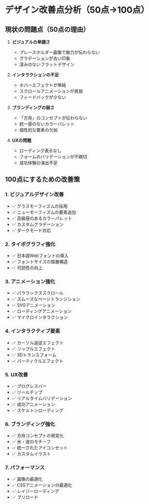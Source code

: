 # デザイン改善点分析（50点→100点）

## 現状の問題点（50点の理由）

1. **ビジュアルの単調さ**
   - プレースホルダー画像で魅力が伝わらない
   - グラデーションが古い印象
   - 深みのないフラットデザイン

2. **インタラクションの不足**
   - ホバーエフェクトが単純
   - スクロールアニメーションが貧弱
   - フィードバックが少ない

3. **ブランディングの弱さ**
   - 「方舟」のコンセプトが伝わらない
   - 統一感のないカラーパレット
   - 個性的な要素の欠如

4. **UXの問題**
   - ローディング表示なし
   - フォームのバリデーションが不親切
   - 成功体験の演出不足

## 100点にするための改善策

### 1. ビジュアルデザイン改善
- ✅ グラスモーフィズムの採用
- ✅ ニューモーフィズムの要素追加
- ✅ 高級感のあるカラーパレット
- ✅ カスタムグラデーション
- ✅ ダークモード対応

### 2. タイポグラフィ強化
- ✅ 日本語Webフォントの導入
- ✅ フォントサイズの階層構造
- ✅ 可読性の向上

### 3. アニメーション強化
- ✅ パララックススクロール
- ✅ スムーズなページトランジション
- ✅ SVGアニメーション
- ✅ ローディングアニメーション
- ✅ マイクロインタラクション

### 4. インタラクティブ要素
- ✅ カーソル追従エフェクト
- ✅ リップルエフェクト
- ✅ 3Dトランスフォーム
- ✅ パーティクルエフェクト

### 5. UX改善
- ✅ プログレスバー
- ✅ ツールチップ
- ✅ リアルタイムバリデーション
- ✅ 成功アニメーション
- ✅ スケルトンローディング

### 6. ブランディング強化
- ✅ 方舟コンセプトの視覚化
- ✅ 水・波のモチーフ
- ✅ 統一されたアイコンセット
- ✅ カスタムイラスト

### 7. パフォーマンス
- ✅ 画像の最適化
- ✅ CSSアニメーションの最適化
- ✅ レイジーローディング
- ✅ プリロード